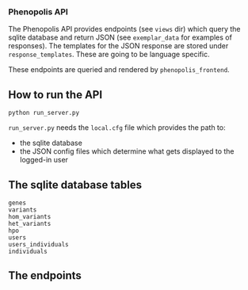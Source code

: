 ### Phenopolis API

The Phenopolis API provides endpoints (see `views` dir) which query the sqlite database and return JSON (see `exemplar_data` for examples of responses).  The templates for the JSON response are stored under `response_templates`. These are going to be language specific.

These endpoints are queried and rendered by `phenopolis_frontend`.

##  How to run the API

```
python run_server.py
```

`run_server.py` needs the `local.cfg` file which provides the path to:
* the sqlite database
* the JSON config files which determine what gets displayed to the logged-in user



## The sqlite database tables

```
genes
variants
hom_variants
het_variants
hpo
users
users_individuals
individuals
```


## The endpoints

```
```

```
```


